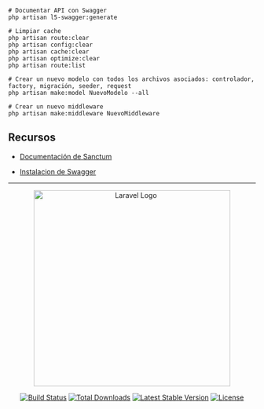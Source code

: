 

```shell
# Documentar API con Swagger
php artisan l5-swagger:generate
```

```shell
# Limpiar cache
php artisan route:clear
php artisan config:clear
php artisan cache:clear
php artisan optimize:clear
php artisan route:list
```

```shell
# Crear un nuevo modelo con todos los archivos asociados: controlador, factory, migración, seeder, request
php artisan make:model NuevoModelo --all

# Crear un nuevo middleware
php artisan make:middleware NuevoMiddleware
```
## Recursos

* [Documentación de Sanctum](https://laravel.com/docs/12.x/sanctum#main-content)

* [Instalacion de Swagger](https://salim-hosen.medium.com/how-to-document-your-laravel-api-using-swagger-5480044bd860)


---

<p align="center"><a href="https://laravel.com" target="_blank"><img src="https://raw.githubusercontent.com/laravel/art/master/logo-lockup/5%20SVG/2%20CMYK/1%20Full%20Color/laravel-logolockup-cmyk-red.svg" width="400" alt="Laravel Logo"></a></p>

<p align="center">
<a href="https://github.com/laravel/framework/actions"><img src="https://github.com/laravel/framework/workflows/tests/badge.svg" alt="Build Status"></a>
<a href="https://packagist.org/packages/laravel/framework"><img src="https://img.shields.io/packagist/dt/laravel/framework" alt="Total Downloads"></a>
<a href="https://packagist.org/packages/laravel/framework"><img src="https://img.shields.io/packagist/v/laravel/framework" alt="Latest Stable Version"></a>
<a href="https://packagist.org/packages/laravel/framework"><img src="https://img.shields.io/packagist/l/laravel/framework" alt="License"></a>
</p>

